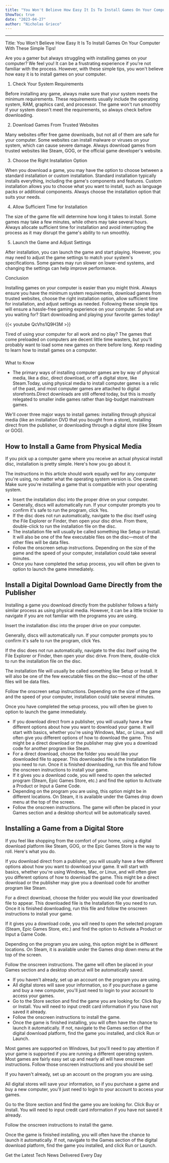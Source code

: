 ```yaml
---
title: "You Won't Believe How Easy It Is To Install Games On Your Computer With These Simple Tips!"
ShowToc: true 
date: "2023-04-27"
author: "Nicholas Grieco"
---
```

*****
Title: You Won't Believe How Easy It Is To Install Games On Your Computer With These Simple Tips!

Are you a gamer but always struggling with installing games on your computer? We feel you! It can be a frustrating experience if you're not familiar with the process. However, with these simple tips, you won't believe how easy it is to install games on your computer.

1. Check Your System Requirements

Before installing any game, always make sure that your system meets the minimum requirements. These requirements usually include the operating system, RAM, graphics card, and processor. The game won't run smoothly if your system doesn't meet the requirements, so always check before downloading.

2. Download Games From Trusted Websites

Many websites offer free game downloads, but not all of them are safe for your computer. Some websites can install malware or viruses on your system, which can cause severe damage. Always download games from trusted websites like Steam, GOG, or the official game developer's website.

3. Choose the Right Installation Option

When you download a game, you may have the option to choose between a standard installation or custom installation. Standard installation typically installs everything, including the game's components and features. Custom installation allows you to choose what you want to install, such as language packs or additional components. Always choose the installation option that suits your needs.

4. Allow Sufficient Time for Installation

The size of the game file will determine how long it takes to install. Some games may take a few minutes, while others may take several hours. Always allocate sufficient time for installation and avoid interrupting the process as it may disrupt the game's ability to run smoothly.

5. Launch the Game and Adjust Settings

After installation, you can launch the game and start playing. However, you may need to adjust the game settings to match your system's specifications. Some games may run slower on lower-end systems, and changing the settings can help improve performance.

Conclusion

Installing games on your computer is easier than you might think. Always ensure you have the minimum system requirements, download games from trusted websites, choose the right installation option, allow sufficient time for installation, and adjust settings as needed. Following these simple tips will ensure a hassle-free gaming experience on your computer. So what are you waiting for? Start downloading and playing your favorite games today!

{{< youtube QcVhs1Q9H3M >}} 




Tired of using your computer for all work and no play? The games that come preloaded on computers are decent little time wasters, but you'll probably want to load some new games on there before long. Keep reading to learn how to install games on a computer.

 
### 
What to Know
 
- The primary ways of installing computer games are by way of physical media, like a disc, direct download, or off a digital store, like Steam.Today, using physical media to install computer games is a relic of the past, and most computer games are attached to digital storefronts.Direct downloads are still offered today, but this is mostly relegated to smaller indie games rather than big-budget mainstream games.

 

We'll cover three major ways to install games: installing through physical media (like an installation DVD that you bought from a store), installing direct from the publisher, or downloading through a digital store (like Steam or GOG).

 
##   How to Install a Game from Physical Media  
 

If you pick up a computer game where you receive an actual physical install disc, installation is pretty simple. Here's how you go about it.

 
The instructions in this article should work equally well for any computer you're using, no matter what the operating system version is. One caveat: Make sure you're installing a game that is compatible with your operating system.
 
- Insert the installation disc into the proper drive on your computer.
 - Generally, discs will automatically run. If your computer prompts you to confirm it's safe to run the program, click Yes.
 - If the disc does not run automatically, navigate to the disc itself using the File Explorer or Finder, then open your disc drive. From there, double-click to run the installation file on the disc.
 - The installation file will usually be called something like Setup or Install. It will also be one of the few executable files on the disc—most of the other files will be data files.
 - Follow the onscreen setup instructions. Depending on the size of the game and the speed of your computer, installation could take several minutes.
 - Once you have completed the setup process, you will often be given to option to launch the game immediately.

 
##   Install a Digital Download Game Directly from the Publisher  
 

Installing a game you download directly from the publisher follows a fairly similar process as using physical media. However, it can be a little trickier to navigate if you are not familiar with the programs you are using.

 

Insert the installation disc into the proper drive on your computer.

 

Generally, discs will automatically run. If your computer prompts you to confirm it's safe to run the program, click Yes.

 

If the disc does not run automatically, navigate to the disc itself using the File Explorer or Finder, then open your disc drive. From there, double-click to run the installation file on the disc.

 
The installation file will usually be called something like Setup or Install. It will also be one of the few executable files on the disc—most of the other files will be data files.
 

Follow the onscreen setup instructions. Depending on the size of the game and the speed of your computer, installation could take several minutes.

 

Once you have completed the setup process, you will often be given to option to launch the game immediately.

 
- If you download direct from a publisher, you will usually have a few different options about how you want to download your game. It will start with basics, whether you're using Windows, Mac, or Linux, and will often give you different options of how to download the game. This might be a direct download or the publisher may give you a download code for another program like Steam.
 - For a direct download, choose the folder you would like your downloaded file to appear. This downloaded file is the Installation file you need to run. Once it is finished downloading, run this file and follow the onscreen instructions to install your game.
 - If it gives you a download code, you will need to open the selected program (Steam, Epic Games Store, etc.) and find the option to Activate a Product or Input a Game Code.
 - Depending on the program you are using, this option might be in different locations. On Steam, it is available under the Games drop down menu at the top of the screen.
 - Follow the onscreen instructions. The game will often be placed in your Games section and a desktop shortcut will be automatically saved.

 
##   Installing a Game from a Digital Store  
 

If you feel like shopping from the comfort of your home, using a digital download platform like Steam, GOG, or the Epic Games Store is the way to roll. Here's what you do.

 

If you download direct from a publisher, you will usually have a few different options about how you want to download your game. It will start with basics, whether you're using Windows, Mac, or Linux, and will often give you different options of how to download the game. This might be a direct download or the publisher may give you a download code for another program like Steam.

 

For a direct download, choose the folder you would like your downloaded file to appear. This downloaded file is the Installation file you need to run. Once it is finished downloading, run this file and follow the onscreen instructions to install your game.

 

If it gives you a download code, you will need to open the selected program (Steam, Epic Games Store, etc.) and find the option to Activate a Product or Input a Game Code.

 
Depending on the program you are using, this option might be in different locations. On Steam, it is available under the Games drop down menu at the top of the screen.
 

Follow the onscreen instructions. The game will often be placed in your Games section and a desktop shortcut will be automatically saved.

 
- If you haven't already, set up an account on the program you are using.
 - All digital stores will save your information, so if you purchase a game and buy a new computer, you'll just need to login to your account to access your games.
 - Go to the Store section and find the game you are looking for. Click Buy or Install. You will need to input credit card information if you have not saved it already.
 - Follow the onscreen instructions to install the game.
 - Once the game is finished installing, you will often have the chance to launch it automatically. If not, navigate to the Games section of the digital download platform, find the game you installed, and click Run or Launch.

 

Most games are supported on Windows, but you'll need to pay attention if your game is supported if you are running a different operating system. Most games are fairly easy set up and nearly all will have onscreen instructions. Follow those onscreen instructions and you should be set!

 

If you haven't already, set up an account on the program you are using.

 
All digital stores will save your information, so if you purchase a game and buy a new computer, you'll just need to login to your account to access your games.
 

Go to the Store section and find the game you are looking for. Click Buy or Install. You will need to input credit card information if you have not saved it already.

 

Follow the onscreen instructions to install the game.

 

Once the game is finished installing, you will often have the chance to launch it automatically. If not, navigate to the Games section of the digital download platform, find the game you installed, and click Run or Launch.

 

Get the Latest Tech News Delivered Every Day





